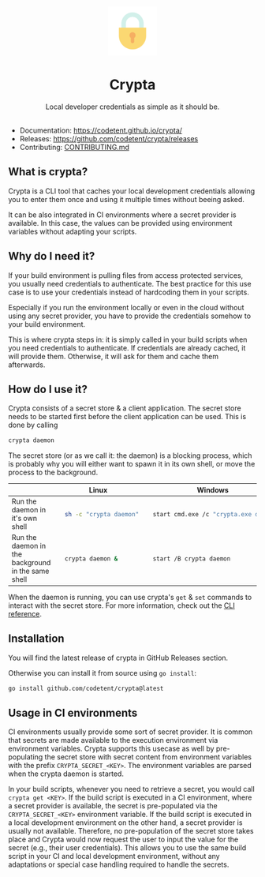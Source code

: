 <div align="center">
<br>
<img src="docs/static/img/logo.svg" width="100" /><br>

# Crypta

Local developer credentials as simple as it should be.
<br/><br/>
</div>

- Documentation: https://codetent.github.io/crypta/
- Releases: https://github.com/codetent/crypta/releases
- Contributing: [CONTRIBUTING.md](CONTRIBUTING.md)

## What is crypta?

Crypta is a CLI tool that caches your local development credentials allowing you to enter them once and using it multiple times without beeing asked.

It can be also integrated in CI environments where a secret provider is available. In this case, the values can be provided using environment variables without adapting your scripts.

## Why do I need it?

If your build environment is pulling files from access protected services, you usually need credentials to authenticate. The best practice for this use case is to use your credentials instead of hardcoding them in your scripts.

Especially if you run the environment locally or even in the cloud without using any secret provider, you have to provide the credentials somehow to your build environment.

This is where crypta steps in: it is simply called in your build scripts when you need credentials to authenticate. If credentials are already cached, it will provide them. Otherwise, it will ask for them and cache them afterwards.

## How do I use it?

Crypta consists of a secret store & a client application. The secret store needs to be started first before the client
application can be used. This is done by calling

```sh
crypta daemon
```

The secret store (or as we call it: the daemon) is a blocking process, which is probably why you will either want to
spawn it in its own shell, or move the process to the background.

<table>
<thead>
<tr>
<th></th>
<th>Linux</th>
<th>Windows</th>
</tr>
</thead>
<tbody>
<tr>
<td>Run the daemon in it's own shell</td>
<td>
  
```sh
  sh -c "crypta daemon"
```

</td>
<td>

```sh
  start cmd.exe /c "crypta.exe daemon"
```

</td>
</tr>
<tr>
<td>Run the daemon in the background in the same shell</td>
<td>

```sh
  crypta daemon &
```

</td>
<td>
  
```sh
  start /B crypta daemon
```

</td>
</tr>
</tbody>
</table>

When the daemon is running, you can use crypta's `get` & `set` commands to interact with the secret store. For more
information, check out the [CLI reference](docs/pages/crypta.md).

## Installation

You will find the latest release of crypta in GitHub Releases section.

Otherwise you can install it from source using `go install`:
```sh
go install github.com/codetent/crypta@latest
```

## Usage in CI environments

CI environments usually provide some sort of secret provider. It is common that secrets are made available to the
execution environment via environment variables. Crypta supports this usecase as well by pre-populating the secret store
with secret content from environment variables with the prefix `CRYPTA_SECRET_<KEY>`. The environment variables are
parsed when the crypta daemon is started.

In your build scripts, whenever you need to retrieve a secret, you would call `crypta get <KEY>`. If the build script is
executed in a CI environment, where a secret provider is available, the secret is pre-populated via the
`CRYPTA_SECRET_<KEY>` environment variable. If the build script is executed in a local development environment on the
other hand, a secret provider is usually not available. Therefore, no pre-population of the secret store takes place and
Crypta would now request the user to input the value for the secret (e.g., their user credentials). This
allows you to use the same build script in your CI and local development environment, without any adaptations or special
case handling required to handle the secrets.
